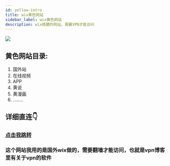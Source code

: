```yaml
---
id: yellow-intro
title: wix黄色网站
sidebar_label: wix黄色网站
description: wix搭建的网站，需要VPN才能访问
---
```


![](https://pic1.imgdb.cn/item/683fc6bb58cb8da5c82aed1d.png)

## 黄色网站目录:
1. 国外站
2. 在线视频
3. APP
4. 黄说
5. 黄漫画
6. ........


## 详细直连👇

### [点击我跳转](https://guge549955.wixsite.com/seqing)

### 这个网站我用的是国外wix做的，需要翻墙才能访问，也就是vpn博客里有关于vpn的软件





